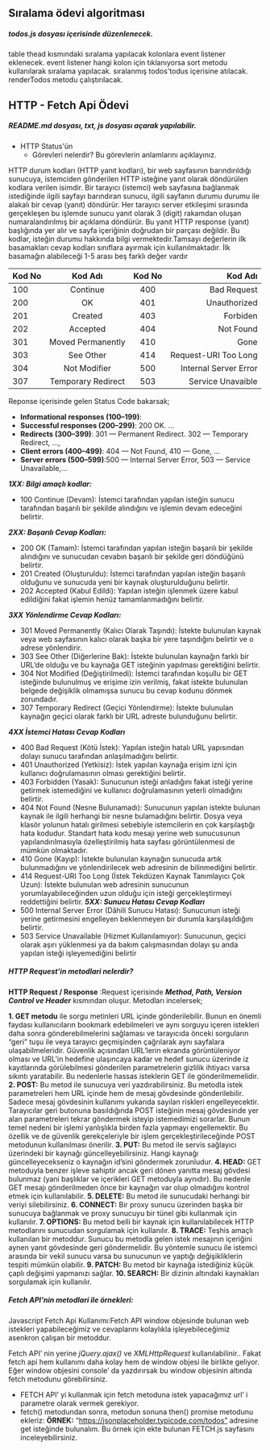 ## Sıralama ödevi algoritması
##### todos.js dosyası içerisinde düzenlenecek.
table thead kısmındaki sıralama yapılacak kolonlara event listener eklenecek.
event listener hangi kolon için tıklanıyorsa sort metodu kullanılarak sıralama yapılacak.
sıralanmış todos'todus içerisine atılacak.
renderTodos metodu çalıştırılacak.


## HTTP - Fetch Api Ödevi

##### README.md dosyası, txt, js dosyası açarak yapılabilir.

* HTTP Status'ün 
  * Görevleri nelerdir? Bu görevlerin anlamlarını açıklayınız.

HTTP durum kodları (HTTP yanıt kodları), bir web sayfasının barındırıldığı sunucuya, istemciden gönderilen HTTP isteğine yanıt olarak döndürülen kodlara verilen isimdir. 
Bir tarayıcı (istemci) web sayfasına bağlanmak istediğinde ilgili sayfayı barındıran sunucu, ilgili sayfanın durumu durumu ile alakalı bir cevap (yanıt) döndürür. Her tarayıcı server etkileşimi sırasında gerçekleşen bu işlemde sunucu yanıt olarak 3 (digit) rakamdan oluşan numaralandırılmış bir açıklama döndürür. Bu yanıt HTTP response (yanıt) başlığında yer alır ve sayfa içeriğinin doğrudan bir parçası değildir.
Bu kodlar, isteğin durumu hakkında bilgi vermektedir.Tamsayı değerlerin ilk basamakları cevap kodları sınıflara ayırmak için kullanılmaktadır. İlk basamağın alabileceği 1-5 arası beş farklı değer vardır

| Kod No| Kod Adı|Kod No| Kod Adı|
| :--- | :---: | :---: | ---: |
| 100 | Continue | 400 | Bad Request |
| 200 | OK | 401 | Unauthorized |
| 201 | Created | 403 | Forbiden |
| 202 | Accepted | 404 | Not Found |
| 301 | Moved Permanently | 410 | Gone |
| 303 | See Other | 414 | Request-URI Too Long |
| 304 | Not Modifier | 500 | Internal Server Error |
| 307 | Temporary Redirect | 503 | Service Unavaible |

Reponse içerisinde gelen Status Code bakarsak;
- **Informational responses (100–199)**:
- **Successful responses (200–299)**: 200 OK. …
- **Redirects (300–399)**: 301 — Permanent Redirect. 302 — Temporary Redirect, …,
- **Client errors (400–499)**: 404 — Not Found, 410 — Gone, …
- **Server errors (500–599)**:500 — Internal Server Error, 503 — Service Unavailable,…

***1XX: Bilgi amaçlı kodlar:***
- 100 Continue (Devam): İstemci tarafından yapılan isteğin sunucu tarafından başarılı bir şekilde alındığını ve işlemin devam edeceğini belirtir.

***2XX: Başarılı Cevap Kodları:***
- 200 OK (Tamam): İstemci tarafından yapılan isteğin başarılı bir şekilde alındığını ve  sunucudan cevabın başarılı bir şekilde geri döndüğünü belirtir.
- 201 Created (Oluşturuldu): İstemci tarafından yapılan isteğin başarılı olduğunu ve  sunucuda yeni bir kaynak oluşturulduğunu belirtir.
- 202 Accepted (Kabul Edildi): Yapılan isteğin işlenmek üzere kabul edildiğini fakat işlemin henüz tamamlanmadığını belirtir.

***3XX Yönlendirme Cevap Kodları:***
- 301 Moved Permanently (Kalıcı Olarak Taşındı): İstekte bulunulan kaynak veya web sayfasının kalıcı olarak başka bir yere taşındığını belirtir ve o adrese yönlendirir.
- 303 See Other (Diğerlerine Bak): İstekte bulunulan kaynağın farklı bir URL’de olduğu ve bu kaynağa GET isteğinin yapılması gerektiğini belirtir.
- 304 Not Modified (Değiştirilmedi): İstemci tarafından koşullu bir GET isteğinde bulunulmuş ve erişime izin verilmiş, fakat istekte bulunulan belgede değişiklik olmamışsa sunucu bu cevap kodunu dönmek zorundadır.
- 307 Temporary Redirect (Geçici Yönlendirme): İstekte bulunulan kaynağın geçici olarak farklı bir URL adreste bulunduğunu belirtir.

***4XX İstemci Hatası Cevap Kodları***
- 400 Bad Request (Kötü İstek): Yapılan isteğin hatalı URL yapısından dolayı sunucu tarafından anlaşılmadığını belirtir.
- 401 Unauthorized (Yetkisiz): İstek yapılan kaynağa erişim izni için kullanıcı doğrulamasının olması gerektiğini belirtir.
- 403 Forbidden (Yasak): Sunucunun isteği anladığını fakat isteği yerine getirmek istemediğini ve kullanıcı doğrulamasının yeterli olmadığını belirtir.
- 404 Not Found (Nesne Bulunamadı): Sunucunun yapılan istekte bulunan kaynak ile ilgili herhangi bir nesne bulamadığını belirtir. Dosya veya klasör yolunun hatalı girilmesi sebebiyle istemcilerin en çok karşılaştığı hata kodudur. Standart hata kodu mesajı yerine web sunucusunun yapılandırılmasıyla özelleştirilmiş hata sayfası görüntülenmesi de mümkün olmaktadır.
- 410 Gone (Kayıp): İstekte bulunulan kaynağın sunucuda artık bulunmadığını ve yönlendirilecek web adresinin de bilinmediğini belirtir.
- 414 Request-URI Too Long (İstek Tekdüzen Kaynak Tanımlayıcı Çok Uzun): İstekte bulunulan web adresinin sunucunun yorumlayabileceğinden uzun olduğu için isteği gerçekleştirmeyi reddettiğini belirtir.
***5XX: Sunucu Hatası Cevap Kodları***
- 500 Internal Server Error (Dâhili Sunucu Hatası): Sunucunun isteği yerine getirmesini engelleyen beklenmeyen bir durumla karşılaşıldığını belirtir.
- 503 Service Unavailable (Hizmet Kullanılamıyor): Sunucunun, geçici olarak aşırı yüklenmesi ya da bakım çalışmasından dolayı şu anda yapılan isteği işleyemediğini belirtir


   
##### HTTP Request'in metodlari  nelerdir? 
**HTTP Request / Response** :Request içerisinde ***Method, Path, Version Control ve Header*** kısmından oluşur. Metodları incelersek; 


**1. GET metodu** ile sorgu metinleri URL içinde gönderilebilir. Bunun en önemli faydası kullanıcıların bookmark edebilmeleri ve aynı sorguyu içeren istekleri daha sonra gönderebilmelerini sağlaması ve tarayıcıda önceki sorguların “geri” tuşu ile veya tarayıcı geçmişinden çağrılarak aynı sayfalara ulaşabilmeleridir. Güvenlik açısından URL’lerin ekranda görüntüleniyor olması ve URL’in hedefine ulaşıncaya kadar ve hedef sunucu üzerinde iz kayıtlarında görülebilmesi gönderilen parametrelerin gizlilik ihtiyacı varsa sıkıntı yaratabilir. Bu nedenlerle hassas isteklerin GET ile gönderilmemelidir.
**2. POST:** Bu metod ile sunucuya veri yazdırabilirsiniz. Bu metodla istek parametreleri hem URL içinde hem de mesaj gövdesinde gönderilebilir. Sadece mesaj gövdesinin kullanımı yukarıda sayılan riskleri engelleyecektir. Tarayıcılar geri butonuna basıldığında POST isteğinin mesaj gövdesinde yer alan parametreleri tekrar göndermek isteyip istemedimizi sorarlar. Bunun temel nedeni bir işlemi yanlışlıkla birden fazla yapmayı engellemektir. Bu özellik ve de güvenlik gerekçeleriyle bir işlem gerçekleştirileceğinde POST metodunun kullanılması önerilir.
**3. PUT:** Bu metod ile servis sağlayıcı üzerindeki bir kaynağı güncelleyebilirsiniz. Hangi kaynağı güncelleyecekseniz o kaynağın id’sini göndermek zorunludur.
**4. HEAD:** GET metoduyla benzer işleve sahiptir ancak geri dönen yanıtta mesaj gövdesi bulunmaz (yani başlıklar ve içerikleri GET metoduyla aynıdır). Bu nedenle GET mesajı gönderilmeden önce bir kaynağın var olup olmadığını kontrol etmek için kullanılabilir.
**5. DELETE:** Bu metod ile sunucudaki herhangi bir veriyi silebilirsiniz.
**6. CONNECT:** Bir proxy sunucu üzerinden başka bir sunucuya bağlanmak ve proxy sunucuyu bir tünel gibi kullanmak için kullanılır.
**7. OPTIONS:** Bu metod belli bir kaynak için kullanılabilecek HTTP metodlarını sunucudan sorgulamak için kullanılır.
**8. TRACE:** Teşhis amaçlı kullanılan bir metoddur. Sunucu bu metodla gelen istek mesajının içeriğini aynen yanıt gövdesinde geri göndermelidir. Bu yöntemle sunucu ile istemci arasında bir vekil sunucu varsa bu sunucunun ve yaptığı değişikliklerin tespiti mümkün olabilir.
**9. PATCH:** Bu metod bir kaynağa istediğiniz küçük çaplı değişimi yapmanızı sağlar.
**10. SEARCH:** Bir dizinin altındaki kaynakları sorgulamak için kullanılır.

  #####  Fetch API'nin metodlari ile örnekleri:

Javascript Fetch Api Kullanımı:Fetch API window objesinde bulunan web istekleri yapabileceğimiz ve cevaplarını kolaylıkla işleyebileceğimiz asenkron çalışan bir metoddur.

Fetch API’ nin yerine *jQuery.ajax()* ve *XMLHttpRequest* kullanılabilinir.. Fakat fetch api hem kullanımı daha kolay hem de window objesi ile birlikte geliyor. Eğer window objesini console’ da yazdırırsak bu window objesinin altında fetch metodunu görebilirsiniz.
- FETCH API’ yi kullanmak için fetch metoduna istek yapacağımız url’ i parametre olarak vermek gerekiyor.
- fetch() metodundan sonra, metodun sonuna then() promise metodunu ekleriz:
**ÖRNEK:** “https://jsonplaceholder.typicode.com/todos” adresine get isteğinde bulunalım. Bu örnek için ekte bulunan FETCH.js sayfasını inceleyebilirsiniz.